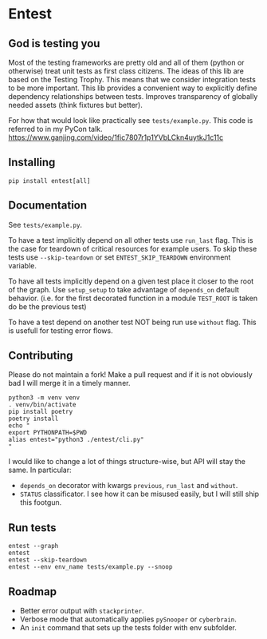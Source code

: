 # Entest
## God is testing you
Most of the testing frameworks are pretty old and all of them (python or otherwise) treat unit tests as first class citizens.
The ideas of this lib are based on the Testing Trophy. This means that we consider integration tests to be more important.
This lib provides a convenient way to explicitly define dependency relationships between tests. Improves transparency of globally needed assets (think fixtures but better).

For how that would look like practically see `tests/example.py`. This code is referred to in my PyCon talk.
https://www.ganjing.com/video/1fic7807r1p1YVbLCkn4uytkJ1c11c

## Installing
```
pip install entest[all]
```

## Documentation
See `tests/example.py`.

To have a test implicitly depend on all other tests use `run_last` flag. This is the case for teardown of critical resources for example users. To skip these tests use `--skip-teardown` or set `ENTEST_SKIP_TEARDOWN` environment variable.

To have all tests implicitly depend on a given test place it closer to the root of the graph.
Use `setup_setup` to take advantage of `depends_on` default behavior. (i.e. for the first decorated function in a module `TEST_ROOT` is taken do be the previous test)

To have a test depend on another test NOT being run use `without` flag. This is usefull for testing error flows.

## Contributing
Please do not maintain a fork! Make a pull request and if it is not obviously bad I will merge it in a timely manner.

```
python3 -m venv venv
. venv/bin/activate
pip install poetry
poetry install
echo "
export PYTHONPATH=$PWD
alias entest="python3 ./entest/cli.py"
"
```

I would like to change a lot of things structure-wise, but API will stay the same. In particular:
- `depends_on` decorator with kwargs `previous`, `run_last` and `without`.
- `STATUS` classificator. I see how it can be misused easily, but I will still ship this footgun.

## Run tests
```
entest --graph
entest
entest --skip-teardown
entest --env env_name tests/example.py --snoop
```

## Roadmap
- Better error output with `stackprinter`.
- Verbose mode that automatically applies `pySnooper` or `cyberbrain`.
- An `init` command that sets up the tests folder with env subfolder.
